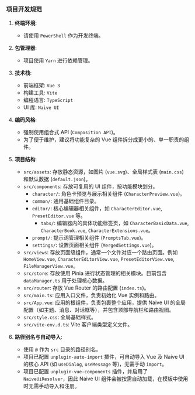 ### 项目开发规范

1.  **终端环境**:
    *   请使用 `PowerShell` 作为开发终端。

2.  **包管理器**:
    *   项目使用 `Yarn` 进行依赖管理。

3.  **技术栈**:
    *   前端框架: `Vue 3`
    *   构建工具: `Vite`
    *   编程语言: `TypeScript`
    *   UI 库: `Naive UI`

4.  **编码风格**:
    *   强制使用组合式 API (`Composition API`)。
    *   为了便于维护，建议将功能复杂的 Vue 组件拆分成更小的、单一职责的组件。

5.  **项目结构**:
    *   `src/assets`: 存放静态资源，如图片 (`vue.svg`)、全局样式表 (`main.css`) 和默认数据 (`default.json`)。
    *   `src/components`: 存放可复用的 UI 组件，按功能模块划分。
        *   `character/`: 角色卡预览与展示相关组件 (`CharacterPreview.vue`)。
        *   `common/`: 通用基础组件目录。
        *   `editor/`: 核心编辑器相关组件，如 `CharacterEditor.vue`, `PresetEditor.vue` 等。
            *   `tabs/`: 编辑器内的具体功能标签页，如 `CharacterBasicData.vue`, `CharacterBook.vue`, `CharacterExtensions.vue`。
        *   `prompt/`: 提示词管理相关组件 (`PromptsTab.vue`)。
        *   `settings/`: 设置页面相关组件 (`MergedSettings.vue`)。
    *   `src/views`: 存放页面级组件，通常一个文件对应一个路由页面。例如 `HomeView.vue`, `CharacterEditorView.vue`, `PresetEditorView.vue`, `FileManagerView.vue`。
    *   `src/store`: 存放使用 Pinia 进行状态管理的相关模块。目前包含 `dataManager.ts` 用于处理核心数据。
    *   `src/router`: 存放 Vue Router 的路由配置 (`index.ts`)。
    *   `src/main.ts`: 应用入口文件，负责初始化 Vue 实例和路由。
    *   `src/App.vue`: 应用的根组件，负责包裹整个应用，提供 Naive UI 的全局配置（如主题、消息、对话框等），并包含顶部导航栏和路由视图。
    *   `src/style.css`: 全局基础样式。
    *   `src/vite-env.d.ts`: Vite 客户端类型定义文件。

6.  **路径别名与自动导入**:
    *   使用 `@` 作为 `src` 目录的路径别名。
    *   项目已配置 `unplugin-auto-import` 插件，可自动导入 Vue 及 Naive UI 的核心 API (如 `useDialog`, `useMessage` 等)，无需手动 `import`。
    *   项目已配置 `unplugin-vue-components` 插件，并启用了 `NaiveUiResolver`，因此 Naive UI 组件会被按需自动加载，在模板中使用时无需手动导入和注册。
